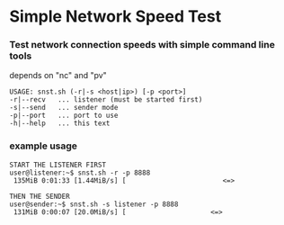 # Simple Network Speed Test

### Test network connection speeds with simple command line tools
depends on "nc" and "pv"

```
USAGE: snst.sh (-r|-s <host|ip>) [-p <port>]
-r|--recv   ... listener (must be started first)
-s|--send   ... sender mode
-p|--port   ... port to use
-h|--help   ... this text
```
### example usage
```
START THE LISTENER FIRST
user@listener:~$ snst.sh -r -p 8888
 135MiB 0:01:33 [1.44MiB/s] [                        <=>

THEN THE SENDER
user@sender:~$ snst.sh -s listener -p 8888 
 131MiB 0:00:07 [20.0MiB/s] [                     <=>
```
